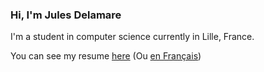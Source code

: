 ### Hi, I'm Jules Delamare

I'm a student in computer science currently in Lille, France. <br/>

You can see my resume [here](https://foword5.github.io/Foword5/Resume.pdf) (Ou [en Français](https://foword5.github.io/Foword5/CV.pdf))
